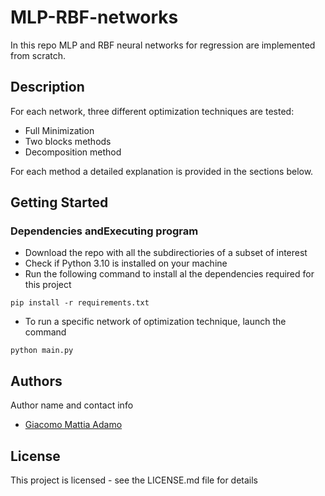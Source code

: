 # MLP-RBF-networks
In this repo MLP and RBF neural networks for regression are implemented from scratch.

## Description

For each network, three different optimization techniques are tested:
 - Full Minimization
 - Two blocks methods
 - Decomposition method

For each method a detailed explanation is provided in the sections below.

## Getting Started

### Dependencies andExecuting program

 - Download the repo with all the subdirectiories of a subset of interest
 - Check if Python 3.10 is installed on your machine 
 - Run the following command to install al the dependencies required for this project
```
pip install -r requirements.txt
```
- To run a specific network of optimization technique, launch the command
```
python main.py
```

## Authors

Author name and contact info

- [Giacomo Mattia Adamo](www.linkedin.com/in/giacomo-mattia-adamo-b36a831ba)

## License

This project is licensed - see the LICENSE.md file for details
